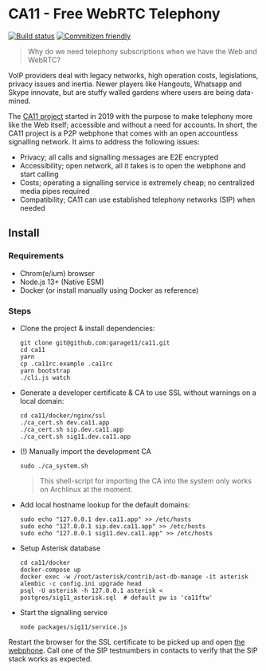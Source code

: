# CA11 - Free WebRTC Telephony

[![Build status](https://github.com/garage11/ca11/workflows/test/badge.svg)](https://github.com/garage11/ca11/actions?query=workflow%3Atest)
[![Commitizen friendly](https://img.shields.io/badge/commitizen-friendly-brightgreen.svg)](http://commitizen.github.io/cz-cli/)

> Why do we need telephony subscriptions when we have the Web and WebRTC?

VoIP providers deal with legacy networks, high operation costs, legislations,
privacy issues and inertia. Newer players like Hangouts, Whatsapp and Skype
innovate, but are stuffy walled gardens where users are being data-mined.

The [CA11 project](https://github.com/garage11/ca11) started in 2019 with the
purpose to make telephony more like the Web itself; accessible and without a
need for accounts. In short, the CA11 project is a P2P webphone that comes
with an open accountless signalling network. It aims to address the
following issues:

- Privacy; all calls and signalling messages are E2E encrypted
- Accessibility; open network, all it takes is to open the webphone and start calling
- Costs; operating a signalling service is extremely cheap; no centralized media pipes required
- Compatibility; CA11 can use established telephony networks (SIP) when needed

## Install

### Requirements

- Chrom(e/ium) browser
- Node.js 13+ (Native ESM)
- Docker (or install manually using Docker as reference)

### Steps

- Clone the project & install dependencies:

      git clone git@github.com:garage11/ca11.git
      cd ca11
      yarn
      cp .ca11rc.example .ca11rc
      yarn bootstrap
      ./cli.js watch

- Generate a developer certificate & CA to use SSL without warnings on a local domain:

      cd ca11/docker/nginx/ssl
      ./ca_cert.sh dev.ca11.app
      ./ca_cert.sh sip.dev.ca11.app
      ./ca_cert.sh sig11.dev.ca11.app

- (!) Manually import the development CA

      sudo ./ca_system.sh

  > This shell-script for importing the CA into the system only works on Archlinux at the moment.

- Add local hostname lookup for the default domains:

      sudo echo "127.0.0.1 dev.ca11.app" >> /etc/hosts
      sudo echo "127.0.0.1 sip.dev.ca11.app" >> /etc/hosts
      sudo echo "127.0.0.1 sig11.dev.ca11.app" >> /etc/hosts

- Setup Asterisk database

      cd ca11/docker
      docker-compose up
      docker exec -w /root/asterisk/contrib/ast-db-manage -it asterisk alembic -c config.ini upgrade head
      psql -U asterisk -h 127.0.0.1 asterisk < postgres/sig11_asterisk.sql  # default pw is 'ca11ftw'

- Start the signalling service

      node packages/sig11/service.js

Restart the browser for the SSL certificate to be picked up and open
[the webphone](https://dev.ca11.app). Call one of the SIP testnumbers
in contacts to verify that the SIP stack works as expected.
